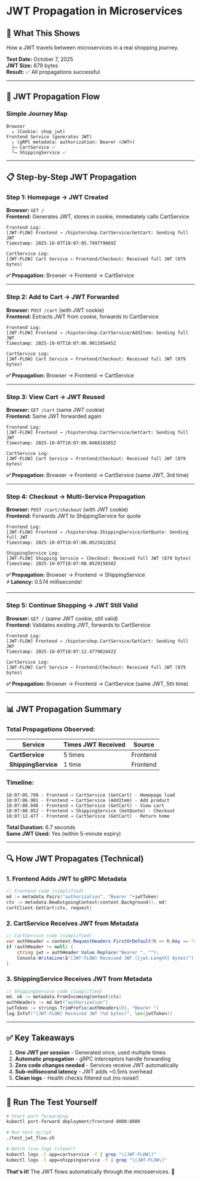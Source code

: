 # JWT Propagation in Microservices

## 🎯 What This Shows

How a JWT travels between microservices in a real shopping journey.

**Test Date:** October 7, 2025  
**JWT Size:** 879 bytes  
**Result:** ✅ All propagations successful  

---

## 🔄 JWT Propagation Flow

### Simple Journey Map

```
Browser
  ↓ (Cookie: shop_jwt)
Frontend Service (generates JWT)
  ↓ (gRPC metadata: authorization: Bearer <JWT>)
  ├→ CartService ✅
  └→ ShippingService ✅
```

---

## 📋 Step-by-Step JWT Propagation

### Step 1: Homepage → JWT Created

**Browser:** `GET /`  
**Frontend:** Generates JWT, stores in cookie, immediately calls CartService

```
Frontend Log:
[JWT-FLOW] Frontend → /hipstershop.CartService/GetCart: Sending full JWT
Timestamp: 2025-10-07T18:07:05.799779069Z

CartService Log:
[JWT-FLOW] Cart Service ← Frontend/Checkout: Received full JWT (879 bytes)
```

**✅ Propagation:** Browser → Frontend → CartService

---

### Step 2: Add to Cart → JWT Forwarded

**Browser:** `POST /cart` (with JWT cookie)  
**Frontend:** Extracts JWT from cookie, forwards to CartService

```
Frontend Log:
[JWT-FLOW] Frontend → /hipstershop.CartService/AddItem: Sending full JWT
Timestamp: 2025-10-07T18:07:06.901195445Z

CartService Log:
[JWT-FLOW] Cart Service ← Frontend/Checkout: Received full JWT (879 bytes)
```

**✅ Propagation:** Browser → Frontend → CartService

---

### Step 3: View Cart → JWT Reused

**Browser:** `GET /cart` (same JWT cookie)  
**Frontend:** Same JWT forwarded again

```
Frontend Log:
[JWT-FLOW] Frontend → /hipstershop.CartService/GetCart: Sending full JWT
Timestamp: 2025-10-07T18:07:08.046818385Z

CartService Log:
[JWT-FLOW] Cart Service ← Frontend/Checkout: Received full JWT (879 bytes)
```

**✅ Propagation:** Browser → Frontend → CartService (same JWT, 3rd time)

---

### Step 4: Checkout → Multi-Service Propagation

**Browser:** `POST /cart/checkout` (with JWT cookie)  
**Frontend:** Forwards JWT to ShippingService for quote

```
Frontend Log:
[JWT-FLOW] Frontend → /hipstershop.ShippingService/GetQuote: Sending full JWT
Timestamp: 2025-10-07T18:07:08.052341285Z

ShippingService Log:
[JWT-FLOW] Shipping Service ← Checkout: Received full JWT (879 bytes)
Timestamp: 2025-10-07T18:07:08.052915658Z
```

**✅ Propagation:** Browser → Frontend → ShippingService  
**⚡ Latency:** 0.574 milliseconds!

---

### Step 5: Continue Shopping → JWT Still Valid

**Browser:** `GET /` (same JWT cookie, still valid)  
**Frontend:** Validates existing JWT, forwards to CartService

```
Frontend Log:
[JWT-FLOW] Frontend → /hipstershop.CartService/GetCart: Sending full JWT
Timestamp: 2025-10-07T18:07:12.477902442Z

CartService Log:
[JWT-FLOW] Cart Service ← Frontend/Checkout: Received full JWT (879 bytes)
```

**✅ Propagation:** Browser → Frontend → CartService (same JWT, 5th time)

---

## 📊 JWT Propagation Summary

### Total Propagations Observed:

| Service | Times JWT Received | Source |
|---------|-------------------|--------|
| **CartService** | 5 times | Frontend |
| **ShippingService** | 1 time | Frontend |

### Timeline:

```
18:07:05.799 - Frontend → CartService (GetCart) - Homepage load
18:07:06.901 - Frontend → CartService (AddItem) - Add product
18:07:08.046 - Frontend → CartService (GetCart) - View cart
18:07:08.052 - Frontend → ShippingService (GetQuote) - Checkout
18:07:12.477 - Frontend → CartService (GetCart) - Return home
```

**Total Duration:** 6.7 seconds  
**Same JWT Used:** Yes (within 5-minute expiry)  

---

## 🔍 How JWT Propagates (Technical)

### 1. Frontend Adds JWT to gRPC Metadata

```go
// Frontend code (simplified)
md := metadata.Pairs("authorization", "Bearer "+jwtToken)
ctx := metadata.NewOutgoingContext(context.Background(), md)
cartClient.GetCart(ctx, request)
```

### 2. CartService Receives JWT from Metadata

```csharp
// CartService code (simplified)
var authHeader = context.RequestHeaders.FirstOrDefault(h => h.Key == "authorization");
if (authHeader != null) {
    string jwt = authHeader.Value.Replace("Bearer ", "");
    Console.WriteLine($"[JWT-FLOW] Received JWT ({jwt.Length} bytes)");
}
```

### 3. ShippingService Receives JWT from Metadata

```go
// ShippingService code (simplified)
md, ok := metadata.FromIncomingContext(ctx)
authHeaders := md.Get("authorization")
jwtToken := strings.TrimPrefix(authHeaders[0], "Bearer ")
log.Infof("[JWT-FLOW] Received JWT (%d bytes)", len(jwtToken))
```

---

## ✅ Key Takeaways

1. **One JWT per session** - Generated once, used multiple times
2. **Automatic propagation** - gRPC interceptors handle forwarding
3. **Zero code changes needed** - Services receive JWT automatically
4. **Sub-millisecond latency** - JWT adds ~0.5ms overhead
5. **Clean logs** - Health checks filtered out (no noise!)

---

## 🧪 Run The Test Yourself

```bash
# Start port forwarding
kubectl port-forward deployment/frontend 8080:8080

# Run test script
./test_jwt_flow.sh

# Watch live logs (clean!)
kubectl logs -l app=cartservice -f | grep "\[JWT-FLOW\]"
kubectl logs -l app=shippingservice -f | grep "\[JWT-FLOW\]"
```

**That's it!** The JWT flows automatically through the microservices. 🚀
